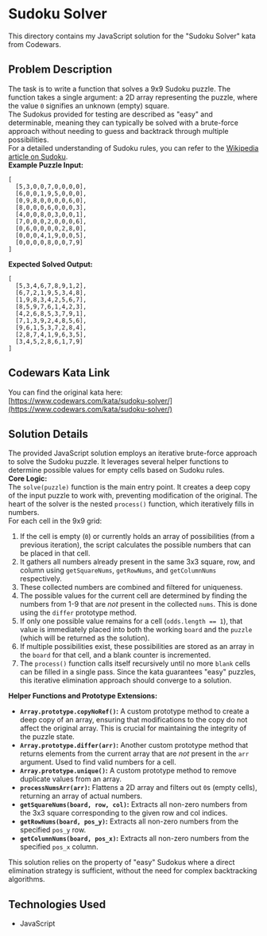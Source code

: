 # **Sudoku Solver**

This directory contains my JavaScript solution for the "Sudoku Solver" kata from Codewars.

## **Problem Description**

The task is to write a function that solves a 9x9 Sudoku puzzle. The function takes a single argument: a 2D array representing the puzzle, where the value `0` signifies an unknown (empty) square.  
The Sudokus provided for testing are described as "easy" and determinable, meaning they can typically be solved with a brute-force approach without needing to guess and backtrack through multiple possibilities.  
For a detailed understanding of Sudoku rules, you can refer to the [Wikipedia article on Sudoku](http://en.wikipedia.org/wiki/Sudoku).  
**Example Puzzle Input:**  
```
[  
  [5,3,0,0,7,0,0,0,0],  
  [6,0,0,1,9,5,0,0,0],  
  [0,9,8,0,0,0,0,6,0],  
  [8,0,0,0,6,0,0,0,3],  
  [4,0,0,8,0,3,0,0,1],  
  [7,0,0,0,2,0,0,0,6],  
  [0,6,0,0,0,0,2,8,0],  
  [0,0,0,4,1,9,0,0,5],  
  [0,0,0,0,8,0,0,7,9]  
]
```

**Expected Solved Output:**  
```
[  
  [5,3,4,6,7,8,9,1,2],  
  [6,7,2,1,9,5,3,4,8],  
  [1,9,8,3,4,2,5,6,7],  
  [8,5,9,7,6,1,4,2,3],  
  [4,2,6,8,5,3,7,9,1],  
  [7,1,3,9,2,4,8,5,6],  
  [9,6,1,5,3,7,2,8,4],  
  [2,8,7,4,1,9,6,3,5],  
  [3,4,5,2,8,6,1,7,9]  
]
```

## **Codewars Kata Link**

You can find the original kata here: [https://www.codewars.com/kata/sudoku-solver/](https://www.codewars.com/kata/sudoku-solver/)

## **Solution Details**

The provided JavaScript solution employs an iterative brute-force approach to solve the Sudoku puzzle. It leverages several helper functions to determine possible values for empty cells based on Sudoku rules.  
**Core Logic:**  
The `solve(puzzle)` function is the main entry point. It creates a deep copy of the input puzzle to work with, preventing modification of the original. The heart of the solver is the nested `process()` function, which iteratively fills in numbers.  
For each cell in the 9x9 grid:

1. If the cell is empty (`0`) or currently holds an array of possibilities (from a previous iteration), the script calculates the possible numbers that can be placed in that cell.  
2. It gathers all numbers already present in the same 3x3 square, row, and column using `getSquareNums`, `getRowNums`, and `getColumnNums` respectively.  
3. These collected numbers are combined and filtered for uniqueness.  
4. The possible values for the current cell are determined by finding the numbers from 1-9 that are *not* present in the collected `nums`. This is done using the `differ` prototype method.  
5. If only one possible value remains for a cell (`odds.length == 1`), that value is immediately placed into both the working `board` and the `puzzle` (which will be returned as the solution).  
6. If multiple possibilities exist, these possibilities are stored as an array in the `board` for that cell, and a blank counter is incremented.  
7. The `process()` function calls itself recursively until no more `blank` cells can be filled in a single pass. Since the kata guarantees "easy" puzzles, this iterative elimination approach should converge to a solution.

**Helper Functions and Prototype Extensions:**

* **`Array.prototype.copyNoRef()`:** A custom prototype method to create a deep copy of an array, ensuring that modifications to the copy do not affect the original array. This is crucial for maintaining the integrity of the puzzle state.  
* **`Array.prototype.differ(arr)`:** Another custom prototype method that returns elements from the current array that are *not* present in the `arr` argument. Used to find valid numbers for a cell.  
* **`Array.prototype.unique()`:** A custom prototype method to remove duplicate values from an array.  
* **`processNumsArr(arr)`:** Flattens a 2D array and filters out `0`s (empty cells), returning an array of actual numbers.  
* **`getSquareNums(board, row, col)`:** Extracts all non-zero numbers from the 3x3 square corresponding to the given row and col indices.  
* **`getRowNums(board, pos_y)`:** Extracts all non-zero numbers from the specified `pos_y` row.  
* **`getColumnNums(board, pos_x)`:** Extracts all non-zero numbers from the specified `pos_x` column.

This solution relies on the property of "easy" Sudokus where a direct elimination strategy is sufficient, without the need for complex backtracking algorithms.

## **Technologies Used**

* JavaScript
